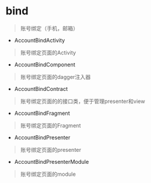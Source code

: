 # bind
> 账号绑定（手机，邮箱）

- AccountBindActivity
> 账号绑定页面的Activity

- AccountBindComponent
> 账号绑定页面的dagger注入器

- AccountBindContract
> 账号绑定页面的的接口类，便于管理presenter和view

- AccountBindFragment
> 账号绑定页面的Fragment

- AccountBindPresenter
> 账号绑定页面的presenter

- AccountBindPresenterModule
> 账号绑定页面的module
